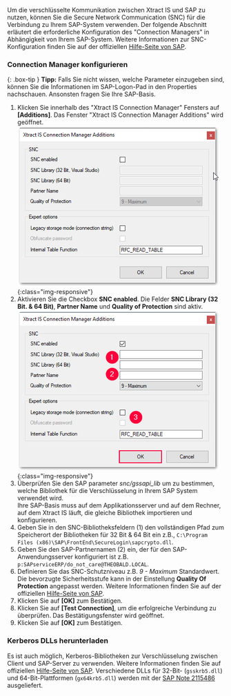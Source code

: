 Um die verschlüsselte Kommunikation zwischen Xtract IS und SAP zu nutzen, können Sie die Secure Network Communication (SNC) für die Verbindung zu Ihrem SAP-System verwenden. 
Der folgende Abschnitt erläutert die erforderliche Konfiguration des "Connection Managers" in Abhängigkeit von Ihrem SAP-System. Weitere Informationen zur SNC-Konfiguration finden Sie auf der offiziellen [Hilfe-Seite von SAP](http://help.sap.com/saphelp_nw73/helpdata/en/44/0e2e0cc7330d19e10000000a114a6b/frameset.htm). 

### Connection Manager konfigurieren

{: .box-tip }
**Tipp:** Falls Sie nicht wissen, welche Parameter einzugeben sind, können Sie die Informationen im SAP-Logon-Pad in den Properties nachschauen. Ansonsten fragen Sie Ihre SAP-Basis.

 1. Klicken Sie innerhalb des "Xtract IS Connection Manager" Fensters auf **[Additions]**. Das Fenster "Xtract IS Connection Manager Additions" wird geöffnet. 
![SNC](/img/content/SNC.png){:class="img-responsive"}
2. Aktivieren Sie die Checkbox **SNC enabled**. Die Felder **SNC Library (32 Bit. & 64 Bit)**, **Partner Name** und **Quality of Protection** sind aktiv. 
![SNC](/img/content/SNC_fields.png){:class="img-responsive"}
3. Überprüfen Sie den SAP parameter *snc/gssapi_lib* um zu bestimmen, welche Bibliothek für die Verschlüsselung in Ihrem SAP System verwendet wird. <br>
Ihre SAP-Basis muss auf dem Applikationsserver und auf dem Rechner, auf dem Xtract IS läuft, die gleiche Bibliothek importieren und konfigurieren.   
4. Geben Sie in den SNC-Bibliotheksfeldern (1) den vollständigen Pfad zum Speicherort der Bibliotheken für 32 Bit & 64 Bit ein z.B., `C:\Program Files (x86)\SAP\FrontEnd\SecureLogin\sapcrypto.dll`.
5. Geben Sie den SAP-Partnernamen (2) ein, der für den SAP-Anwendungsserver konfiguriert ist z.B. `p:SAPserviceERP/do_not_care@THEOBALD.LOCAL`.
7. Definieren Sie das SNC-Schutzniveau z.B. *9 - Maximum* Standardwert. <br>
Die bevorzugte Sicherheitsstufe kann in der Einstellung **Quality Of Protection** angepasst werden. Weitere Informationen finden Sie auf der offiziellen [Hilfe-Seite von SAP](http://help.sap.com/saphelp_nw70ehp1/helpdata/en/e6/56f466e99a11d1a5b00000e835363f/content.htm).
9. Klicken Sie auf **[OK]** zum Bestätigen.
10. Klicken Sie auf **[Test Connection]**, um die erfolgreiche Verbindung zu überprüfen.
Das Bestätigungsfenster wird geöffnet.
11. Klicken Sie auf **[OK]** zum Bestätigen.

### Kerberos DLLs herunterladen
Es ist auch möglich, Kerberos-Bibliotheken zur Verschlüsselung zwischen Client und SAP-Server zu verwenden.
Weitere Informationen finden Sie auf offiziellen [Hilfe-Seite von SAP](https://launchpad.support.sap.com/#/notes/2115486). 
Verschiedene DLLs für 32-Bit- (`gsskrb5.dll`) und 64-Bit-Plattformen (`gx64krb5.dll`) werden mit der [SAP Note 2115486](https://launchpad.support.sap.com/#/notes/2115486) ausgeliefert.





